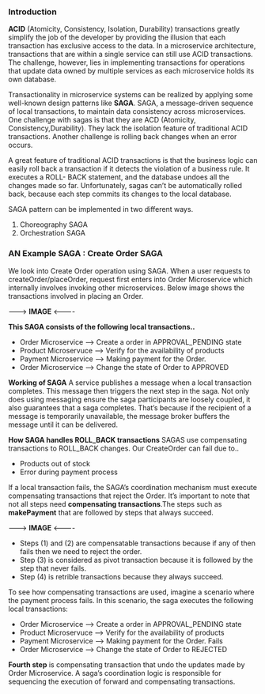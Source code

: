 ### Introduction

**ACID** (Atomicity, Consistency, Isolation, Durability) transactions greatly simplify the job of the developer by providing the 
illusion that each transaction has exclusive access to the data. In a microservice architecture, transactions that are within a
single service can still use ACID transactions. The challenge, however, lies in implementing transactions for operations that 
update data owned by multiple services as each microservice holds its own database.

Transactionality in microservice systems can be realized by applying some well-known design patterns like **SAGA**.
SAGA, a message-driven sequence of local transactions, to maintain data consistency across microservices. One challenge with sagas is that they are ACD (Atomicity, Consistency,Durability). They lack the isolation feature of traditional ACID transactions. Another
challenge is rolling back changes when an error occurs. 

A great feature of traditional ACID transactions is that the business logic can easily
roll back a transaction if it detects the violation of a business rule. It executes a ROLL-
BACK statement, and the database undoes all the changes made so far. Unfortunately,
sagas can’t be automatically rolled back, because each step commits its changes to the
local database.

SAGA pattern can be implemented in two different ways.
1. Choreography SAGA
2. Orchestration SAGA

### AN Example SAGA : Create Order SAGA
We look into Create Order operation using SAGA. When a user requests to createOrder/placeOrder, request first enters into Order Microservice which internally involves invoking other microservices. Below image shows the transactions involved in placing an Order.

---> **IMAGE** <----


**This SAGA consists of the following local transactions..**
- Order Microservice --> Create a order in APPROVAL_PENDING state
- Product Microservuce --> Verify for the availability of products
- Payment Microservice --> Making payment for the Order.
- Order Microservice --> Change the state of Order to APPROVED 

**Working of SAGA**
A service publishes a message when a local transaction completes. This message then triggers the next step in the saga. Not only does using messaging ensure the saga participants are loosely coupled, it also guarantees that a saga completes. That’s because if the recipient of a message is temporarily unavailable, the message broker buffers the message until it can be delivered.

**How SAGA handles ROLL_BACK transactions**
SAGAS use compensating transactions to ROLL_BACK changes. Our CreateOrder can fail due to..
- Products out of stock
- Error during payment process

If a local transaction fails, the SAGA’s coordination mechanism must execute compensating transactions that reject the Order. It’s important to note that not all steps need **compensating transactions**.The steps such as **makePayment** that are followed by steps that always succeed.

---> **IMAGE** <----

- Steps (1) and (2) are compensatable transactions because if any of then fails then we need to reject the order. 
- Step (3) is considered as pivot transaction because it is followed by the step that never fails.
- Step (4) is retrible transactions because they always succeed.

To see how compensating transactions are used, imagine a scenario where the payment process fails. In this scenario, the saga executes the following local transactions:
- Order Microservice --> Create a order in APPROVAL_PENDING state
- Product Microservuce --> Verify for the availability of products
- Payment Microservice --> Making payment for the Order. Fails
- Order Microservice --> Change the state of Order to REJECTED

**Fourth step** is compensating transaction that undo the updates made by Order Microservice. A saga’s coordination logic is responsible for sequencing the execution of forward and compensating transactions.









